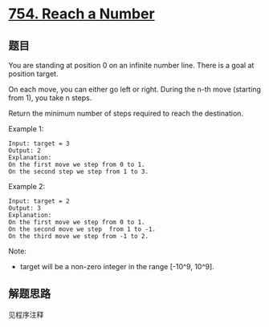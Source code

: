 # [754. Reach a Number](https://leetcode.com/problems/reach-a-number/)

## 题目

You are standing at position 0 on an infinite number line. There is a goal at position target.

On each move, you can either go left or right. During the n-th move (starting from 1), you take n steps.

Return the minimum number of steps required to reach the destination.

Example 1:

```text
Input: target = 3
Output: 2
Explanation:
On the first move we step from 0 to 1.
On the second step we step from 1 to 3.
```

Example 2:

```text
Input: target = 2
Output: 3
Explanation:
On the first move we step from 0 to 1.
On the second move we step  from 1 to -1.
On the third move we step from -1 to 2.
```

Note:

- target will be a non-zero integer in the range [-10^9, 10^9].

## 解题思路

见程序注释
